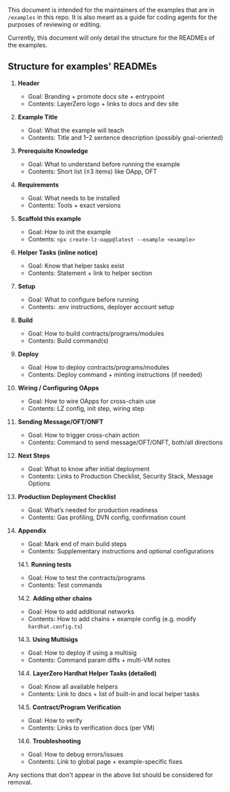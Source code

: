 This document is intended for the maintainers of the examples that are in `/examples` in this repo. It is also meant as a guide for coding agents for the purposes of reviewing or editing.

Currently, this document will only detail the structure for the READMEs of the examples.

## Structure for examples' READMEs

1. **Header**
   - Goal: Branding + promote docs site + entrypoint
   - Contents: LayerZero logo + links to docs and dev site

2. **Example Title**
   - Goal: What the example will teach
   - Contents: Title and 1–2 sentence description (possibly goal-oriented)

3. **Prerequisite Knowledge**
   - Goal: What to understand before running the example
   - Contents: Short list (≤3 items) like OApp, OFT

4. **Requirements**
   - Goal: What needs to be installed
   - Contents: Tools + exact versions

5. **Scaffold this example**
   - Goal: How to init the example
   - Contents: `npx create-lz-oapp@latest --example <example>`

6. **Helper Tasks (inline notice)**
   - Goal: Know that helper tasks exist
   - Contents: Statement + link to helper section

7. **Setup**
   - Goal: What to configure before running
   - Contents: .env instructions, deployer account setup

8. **Build**
   - Goal: How to build contracts/programs/modules
   - Contents: Build command(s)

9. **Deploy**
   - Goal: How to deploy contracts/programs/modules
   - Contents: Deploy command + minting instructions (if needed)

10. **Wiring / Configuring OApps**
    - Goal: How to wire OApps for cross-chain use
    - Contents: LZ config, init step, wiring step

11. **Sending Message/OFT/ONFT**
    - Goal: How to trigger cross-chain action
    - Contents: Command to send message/OFT/ONFT, both/all directions

12. **Next Steps**
    - Goal: What to know after initial deployment
    - Contents: Links to Production Checklist, Security Stack, Message Options

13. **Production Deployment Checklist**
    - Goal: What’s needed for production readiness
    - Contents: Gas profiling, DVN config, confirmation count

14. **Appendix**
    - Goal: Mark end of main build steps
    - Contents: Supplementary instructions and optional configurations

    14.1. **Running tests**
       - Goal: How to test the contracts/programs
       - Contents: Test commands

    14.2. **Adding other chains**
       - Goal: How to add additional networks
       - Contents: How to add chains + example config (e.g. modify `hardhat.config.ts`)

    14.3. **Using Multisigs**
       - Goal: How to deploy if using a multisig
       - Contents: Command param diffs + multi-VM notes

    14.4. **LayerZero Hardhat Helper Tasks (detailed)**
       - Goal: Know all available helpers
       - Contents: Link to docs + list of built-in and local helper tasks

    14.5. **Contract/Program Verification**
       - Goal: How to verify
       - Contents: Links to verification docs (per VM)

    14.6. **Troubleshooting**
       - Goal: How to debug errors/issues
       - Contents: Link to global page + example-specific fixes




Any sections that don't appear in the above list should be considered for removal.